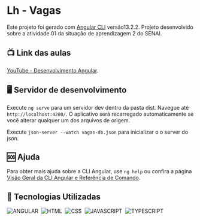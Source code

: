 # Lh - Vagas

Este projeto foi gerado com [Angular CLI](https://github.com/angular/angular-cli) versão13.2.2.
Projeto desenvolvido sobre a atividade 01 da situação de aprendizagem 2 do SENAI.

## 📺&nbsp;Link das aulas

[YouTube - Desenvolvimento Angular](https://www.youtube.com/watch?v=ZFUO-QkA2G8&list=PLH6YoHq5rm-OvG0W5lQBR8_JzeoWTLOm2).

## 🖥&nbsp;Servidor de desenvolvimento

Execute `ng serve` para um servidor dev dentro da pasta dist. Navegue até `http://localhost:4200/`. O aplicativo será recarregado automaticamente se você alterar qualquer um dos arquivos de origem.

Execute `json-server --watch vagas-db.json` para inicializar o o server do json.

## 🆘&nbsp;Ajuda

Para obter mais ajuda sobre a CLI Angular, use `ng help` ou confira a página [Visão Geral da CLI Angular e Referência de Comando](https://angular.io/cli).

## 🚀&nbsp;Tecnologias Utilizadas

![ANGULAR](https://img.shields.io/badge/angular-05122A?style=for-the-badge&logo=angular&logoColor=ff0000)&nbsp;
![HTML](https://img.shields.io/badge/HTML5-05122A?style=for-the-badge&logo=HTML5&logoColor=ED8B00)&nbsp;
![CSS](https://img.shields.io/badge/css3-05122A?style=for-the-badge&logo=css3&logoColor=1572B6)&nbsp;
![JAVASCRIPT](https://img.shields.io/badge/javascript-05122A?style=for-the-badge&logo=javascript&logoColor=ffff00)&nbsp;
![TYPESCRIPT](https://img.shields.io/badge/TYPESCRIPT-05122A?style=for-the-badge&logo=TYPESCRIPT&logoColor=1572B6)&nbsp;
